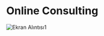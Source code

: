 # Online Consulting
![Ekran Alıntısı1](https://github.com/user-attachments/assets/0a8168eb-8429-493d-a928-c136520b47a5)
